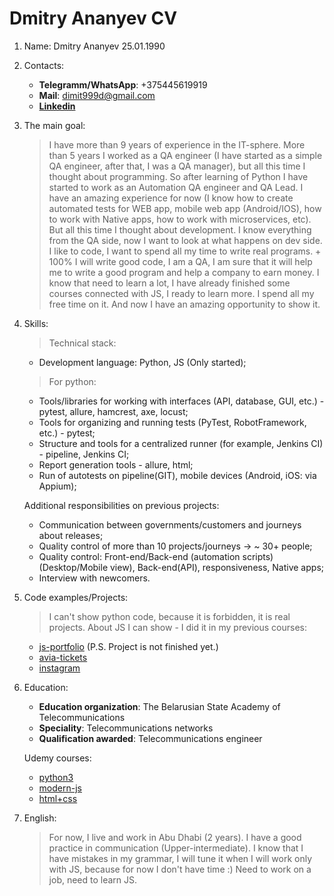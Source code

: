 
Dmitry Ananyev CV
=======================

1. Name: Dmitry Ananyev 25.01.1990

2. Contacts:
      - **Telegramm/WhatsApp**: +375445619919
      - **Mail**: dimit999d@gmail.com
      - [**Linkedin**](https://www.linkedin.com/in/dmitry--ananyev/)

3. The main goal:
    > I have more than 9 years of experience in the IT-sphere. More than 5 years I worked as a QA engineer (I have started as a simple QA engineer, after that, I was a QA manager), but all this time I thought about programming. So after learning of Python I have started to work as an Automation QA engineer and QA Lead. I have an amazing experience for now (I know how to create automated tests for WEB app, mobile web app (Android/IOS), how to work with Native apps, how to work with microservices, etc). But all this time I thought about development. I know everything from the QA side, now I want to look at what happens on dev side. I like to code, I want to spend all my time to write real programs. + 100% I will write good code, I am a QA, I am sure that it will help me to write a good program and help a company to earn money. I know that need to learn a lot, I have already finished some courses connected with JS, I ready to learn more. I spend all my free time on it. And now I have an amazing opportunity to show it.

4. Skills:
      > Technical stack:
      * Development language: Python, JS (Only started);
      > For python:
      * Tools/libraries for working with interfaces (API, database, GUI, etc.) - pytest, allure, hamcrest, axe, locust;
      * Tools for organizing and running tests (PyTest, RobotFramework, etc.) - pytest;
      * Structure and tools for a centralized runner (for example, Jenkins CI) - pipeline, Jenkins CI;
      * Report generation tools - allure, html;
      * Run of autotests on pipeline(GIT), mobile devices (Android, iOS: via Appium);

      Additional responsibilities on previous projects:
      * Communication between governments/customers and journeys about releases;
      * Quality control of more than 10 projects/journeys -> ~ 30+ people;
      * Quality control: Front-end/Back-end (automation scripts) (Desktop/Mobile view), Back-end(API), responsiveness, Native apps;
      * Interview with newcomers.

5. Code examples/Projects:
      > I can't show python code, because it is forbidden, it is real projects. About JS I can show - I did it in my previous courses:
      * [js-portfolio](https://github.com/dimit999/JSPortfolio) (P.S. Project is not finished yet.)
      * [avia-tickets](https://github.com/dimit999/avia-tickets)
      * [instagram](https://github.com/dimit999/instagramApp)

6. Education:
      - **Education organization**: The Belarusian State Academy of Telecommunications
      - **Speciality**: Telecommunications networks
      - **Qualification awarded**: Telecommunications engineer

    Udemy courses:
      * [python3](https://www.udemy.com/course/beginner-python3-tutorials/learn/lecture/1491926?start=0)
      * [modern-js](https://www.udemy.com/course/modern-javascript-from-beginning/)
      * [html+css](https://www.udemy.com/course/html-css-from-zero/learn/lecture/15785012?start=0)

7. English:
    > For now, I live and work in Abu Dhabi (2 years). I have a good practice in communication (Upper-intermediate). I know that I have mistakes in my grammar, I will tune it when I will work only with JS, because for now I don't have time :) Need to work on a job, need to learn JS.